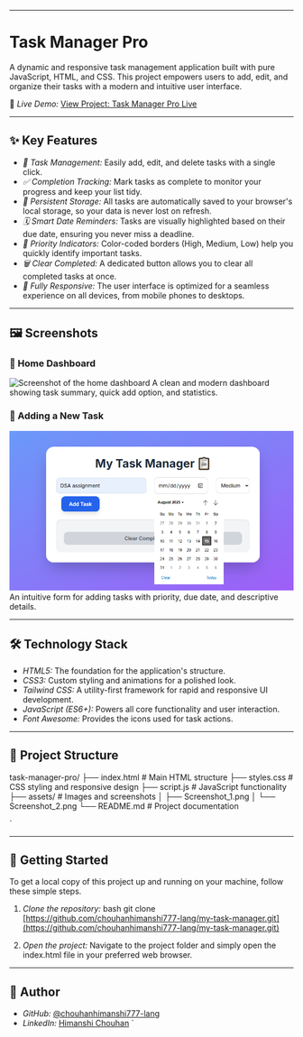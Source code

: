 -----
# Task Manager Pro

A dynamic and responsive task management application built with pure JavaScript, HTML, and CSS. This project empowers users to add, edit, and organize their tasks with a modern and intuitive user interface.

🚀 *Live Demo:* [View Project: Task Manager Pro Live](https://chouhanhimanshi777-lang.github.io/my-task-manager/)

***

## ✨ Key Features

* *📝 Task Management:* Easily add, edit, and delete tasks with a single click.
* *✅ Completion Tracking:* Mark tasks as complete to monitor your progress and keep your list tidy.
* *💾 Persistent Storage:* All tasks are automatically saved to your browser's local storage, so your data is never lost on refresh.
* *🗓 Smart Date Reminders:* Tasks are visually highlighted based on their due date, ensuring you never miss a deadline.
* *🎨 Priority Indicators:* Color-coded borders (High, Medium, Low) help you quickly identify important tasks.
* *🗑 Clear Completed:* A dedicated button allows you to clear all completed tasks at once.
* *📱 Fully Responsive:* The user interface is optimized for a seamless experience on all devices, from mobile phones to desktops.

***

## 🖼 Screenshots

### 📌 Home Dashboard

![Screenshot of the home dashboard](assets/Screenshot_1.png)
A clean and modern dashboard showing task summary, quick add option, and statistics.

### 📌 Adding a New Task

![Screenshot of adding a new task](assets/Screenshot_2.png)
An intuitive form for adding tasks with priority, due date, and descriptive details.

***

## 🛠 Technology Stack

* *HTML5:* The foundation for the application's structure.
* *CSS3:* Custom styling and animations for a polished look.
* *Tailwind CSS:* A utility-first framework for rapid and responsive UI development.
* *JavaScript (ES6+):* Powers all core functionality and user interaction.
* *Font Awesome:* Provides the icons used for task actions.

***

## 📂 Project Structure



task-manager-pro/
├── index.html                     \# Main HTML structure
├── styles.css                       \# CSS styling and responsive design
├── script.js                         \# JavaScript functionality
├── assets/                          \# Images and screenshots
│   ├── Screenshot\_1.png
│   └── Screenshot\_2.png
└── README.md                 \# Project documentation

`

***

## 🚀 Getting Started

To get a local copy of this project up and running on your machine, follow these simple steps.

1.  *Clone the repository:*
    bash
    git clone [https://github.com/chouhanhimanshi777-lang/my-task-manager.git](https://github.com/chouhanhimanshi777-lang/my-task-manager.git)
    
2.  *Open the project:*
    Navigate to the project folder and simply open the index.html file in your preferred web browser.

***

## 👤 Author

* *GitHub:* [@chouhanhimanshi777-lang](https://github.com/chouhanhimanshi777-lang)
* *LinkedIn:* [Himanshi Chouhan](https://www.linkedin.com/in/himanshi-chouhan-69180a339/)
`

